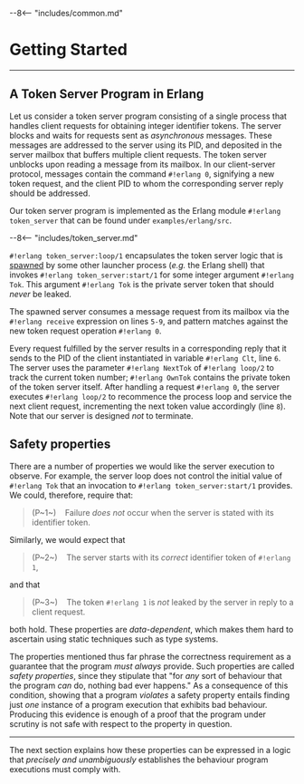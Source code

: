 
--8<-- "includes/common.md"

# Getting Started
---

## A Token Server Program in Erlang

Let us consider a token server program consisting of a single process that handles client requests for obtaining integer identifier tokens.
The server blocks and waits for requests sent as *asynchronous* messages.
These messages are addressed to the server using its PID, and deposited in the server mailbox that buffers multiple client requests.
The token server unblocks upon reading a message from its mailbox.
In our client-server protocol, messages contain the command `#!erlang 0`, signifying a new token request, and the client PID to whom the corresponding server reply should be addressed.

Our token server program is implemented as the Erlang module `#!erlang token_server` that can be found under `examples/erlang/src`.

--8<-- "includes/token_server.md"

`#!erlang token_server:loop/1` encapsulates the token server logic that is [spawned](../getting-started/quickstart.md#hello-world-the-asynchronous-way) by some other launcher process (*e.g.* the Erlang shell) that invokes `#!erlang token_server:start/1` for some integer argument `#!erlang Tok`.
This argument `#!erlang Tok` is the private server token that should *never* be leaked.

The spawned server consumes a message request from its mailbox via the `#!erlang receive` expression on lines `5-9`, and pattern matches against the new token request operation `#!erlang 0`.

Every request fulfilled by the server results in a corresponding reply that it sends to the PID of the client instantiated in variable `#!erlang Clt`, line `6`.
The server uses the parameter `#!erlang NextTok` of `#!erlang loop/2` to track the current token number; `#!erlang OwnTok` contains the private token of the token server itself.
After handling a request `#!erlang 0`, the server executes `#!erlang loop/2` to recommence the process loop and service the next client request, incrementing the next token value accordingly (line `8`).
Note that our server is designed *not* to terminate.

<!-- The logic of `#!erlang loop/1` induces a server runtime behaviour that can be *abstractly* described by the transition system model below. -->

<!-- --8<-- "includes/model.svg" -->
<!-- {: .center .img } -->

<!-- *States* of the model capture the internal state that the server process can be in at any point during its execution.
*Transitions* between states denote the computational steps of the program that produce *visible program events*.
For instance, the event `#!erlang Srv ? {Clt, stp}` is exhibited by the server loop when the calculator at its initial state `Q0` reads a `stp` request from its mailbox and transitions to `Q3`.
This transition depicts the computation that `#!erlang loop/1` performs to `#!erlang receive` the `#!erlang stp` request, line `5`, and subsequently pattern match it to `#!erlang {Clt, stp}` on line `14`.
Note that events in the model capture the *set of all possible concrete events* that the running program can exhibit, *e.g.*, `#!erlang Srv ? {Clt, stp}` describes all receive events where the *variable placeholders* `#!erlang Srv` and `#!erlang Clt` range over PIDs, and `#!erlang stp` is the atom denoting the stop operation requested by clients. -->

## Safety properties

There are a number of properties we would like the server execution to observe.
For example, the server loop does not control the initial value of `#!erlang Tok` that an invocation to `#!erlang token_server:start/1` provides.
We could, therefore, require that:


> (P~1~)&nbsp;&nbsp;&nbsp;&nbsp;Failure *does not* occur when the server is stated with its identifier token.

Similarly, we would expect that

> (P~2~)&nbsp;&nbsp;&nbsp;&nbsp;The server starts with its *correct* identifier token of `#!erlang 1`,

and that 

> (P~3~)&nbsp;&nbsp;&nbsp;&nbsp;The token `#!erlang 1` is *not* leaked by the server in reply to a client request.

both hold.
These properties are *data-dependent*, which makes them hard to ascertain using static techniques such as type systems.

The properties mentioned thus far phrase the correctness requirement as a guarantee that the program *must always* provide.
Such properties are called *safety properties*, since they stipulate that "for *any* sort of behaviour that the program *can* do, nothing bad ever happens."
As a consequence of this condition, showing that a program *violates* a safety property entails finding just *one* instance of a program execution that exhibits bad behaviour.
Producing this evidence is enough of a proof that the program under scrutiny is not safe with respect to the property in question.

---
The next section explains how these properties can be expressed in a logic that *precisely and unambiguously* establishes the behaviour program executions must comply with.